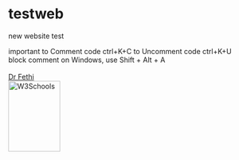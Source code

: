# testweb
new website test

important
to Comment code   ctrl+K+C
to Uncomment code    ctrl+K+U
<BR>
block comment on Windows, use Shift + Alt + A 
<br>
<br><a href="https://tarek-bg.github.io/web/archi/fethi.webm" target="_blank" position="absolute">Dr Fethi</a>
<br>
<a href="https://tarek-bg.github.io/web/archi/fethi.skp" download>
  <img src="https://tarek-bg.github.io/web/archi/piscine.jpg" alt="W3Schools" width="104" height="142">
</a>